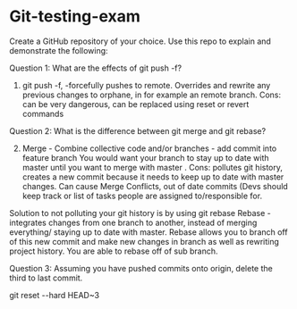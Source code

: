 # Git-testing-exam

Create a GitHub repository of your choice. Use this repo to explain and demonstrate the following: 

 

Question 1: What are the effects of git push -f? 

1. git push -f,  -forcefully pushes to remote. Overrides and rewrite any previous changes to orphane, in for example an remote branch. Cons: can be very dangerous, can be replaced using reset or revert commands 

Question 2: What is the difference between git merge and git rebase? 

2. Merge - Combine collective code and/or branches    - add commit into feature branch  You would want your  branch to stay up to date with master until you want to merge with master . Cons: pollutes git history, creates a new commit because it needs to keep up to date with master changes. Can cause Merge Conflicts, out of date commits (Devs should keep track or list of tasks people are assigned to/responsible for.

Solution to not polluting your git history is by using git rebase
Rebase - integrates changes from one branch to another, instead of merging everything/ staying up to date with master. Rebase allows you to branch off of this new commit and make new changes in branch as well as rewriting project history. You are able to rebase off of sub branch.


Question 3: Assuming you have pushed commits onto origin, delete the third to last commit. 

git reset --hard HEAD~3
